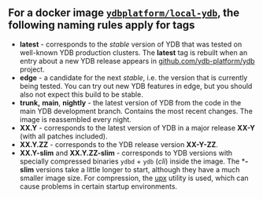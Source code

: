 ## For a docker image [`ydbplatform/local-ydb`](https://hub.docker.com/r/ydbplatform/local-ydb), the following naming rules apply for tags

* **latest** - corresponds to the *stable* version of YDB that was tested on well-known YDB production clusters. The **latest** tag is rebuilt when an entry about a new YDB release appears in [github.com/ydb-platform/ydb](https://github.com/ydb-platform/ydb/releases) project.
* **edge** - a candidate for the next *stable*, i.e. the version that is currently being tested. You can try out new YDB features in edge, but you should also not expect this build to be stable.
* **trunk,** **main**, **nightly** - the latest version of YDB from the code in the main YDB development branch. Contains the most recent changes. The image is reassembled every night.
* **XX.Y** - corresponds to the latest version of YDB in a major release **XX-Y** (with all patches included).
* **XX.Y.ZZ** - corresponds to the YDB release version **XX-Y-ZZ**.
* **XX.Y-slim** and **XX.Y.ZZ-slim** - corresponds to YDB versions with specially compressed binaries `ydbd` \+ `ydb` (*cli*) inside the image. The \***-slim** versions take a little longer to start, although they have a much smaller image size. For compression, the [upx](https://github.com/upx/upx) utility is used, which can cause problems in certain startup environments.
